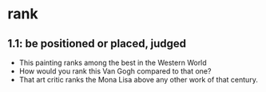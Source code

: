# rank
## 1.1: be positioned or placed, judged

  *  This painting ranks among the best in the Western World
  *  How would you rank this Van Gogh compared to that one?
  *  That art critic ranks the Mona Lisa above any other work of that century.

